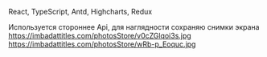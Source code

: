 React, TypeScript, Antd, Highcharts, Redux

Используется стороннее Api, для наглядности сохраняю снимки экрана
https://imbadattitles.com/photosStore/v0cZGlqoi3s.jpg
https://imbadattitles.com/photosStore/wRb-p_Eoquc.jpg
